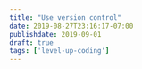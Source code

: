 ```yaml
---
title: "Use version control"
date: 2019-08-27T23:16:17-07:00
publishdate: 2019-09-01
draft: true
tags: ['level-up-coding']
---
```



